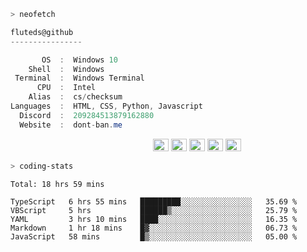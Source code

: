 ```zsh
> neofetch
```

<!--align="left" src="https://github.com/fluteds.png" alt="logo.png" width="200"/>-->

```csharp
fluteds@github
----------------

       OS  :  Windows 10
    Shell  :  Windows
 Terminal  :  Windows Terminal
      CPU  :  Intel
    Alias  :  cs/checksum
Languages  :  HTML, CSS, Python, Javascript
  Discord  :  209284513879162880
  Website  :  dont-ban.me
```

<p align="left">
  &nbsp; &nbsp; &nbsp; &nbsp; &nbsp;&nbsp; &nbsp; &nbsp; &nbsp; &nbsp;&nbsp; &nbsp; &nbsp; &nbsp; &nbsp; &nbsp; &nbsp; &nbsp; &nbsp; &nbsp; &nbsp;&nbsp; &nbsp; &nbsp; &nbsp; &nbsp;&nbsp; &nbsp; &nbsp; &nbsp; &nbsp;
  <img alt="#474342" src="https://via.placeholder.com/15/ADBAC7/000000?text=+" width="25" height="20" />
  <img alt="#fbedf6" src="https://via.placeholder.com/15/6CB6FF/000000?text=+" width="25" height="20" />
  <img alt="#c9594d" src="https://via.placeholder.com/15/F47067/000000?text=+" width="25" height="20" />
  <img alt="#f8b9b2" src="https://via.placeholder.com/15/DCBDFB/000000?text=+" width="25" height="20" />
  <img alt="#f8b9b2" src="https://via.placeholder.com/15/57ab5a/000000?text=+" width="25" height="20" />
</p>

```zsh
> coding-stats
```

<!--START_SECTION:waka-->
```text
Total: 18 hrs 59 mins

TypeScript   6 hrs 55 mins   █████████░░░░░░░░░░░░░░░░   35.69 % 
VBScript     5 hrs           ██████▒░░░░░░░░░░░░░░░░░░   25.79 % 
YAML         3 hrs 10 mins   ████░░░░░░░░░░░░░░░░░░░░░   16.35 % 
Markdown     1 hr 18 mins    █▓░░░░░░░░░░░░░░░░░░░░░░░   06.73 % 
JavaScript   58 mins         █▒░░░░░░░░░░░░░░░░░░░░░░░   05.00 % 
```
<!--END_SECTION:waka-->

